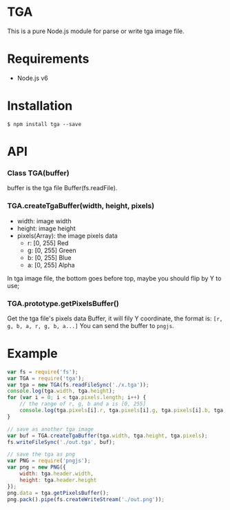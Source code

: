 TGA
========
This is a pure Node.js module for parse or write tga image file.

Requirements
========
* Node.js v6

Installation
========
```
$ npm install tga --save
```

API
========
### Class TGA(buffer)
buffer is the tga file Buffer(fs.readFile).

### TGA.createTgaBuffer(width, height, pixels)
* width: image width
* height: image height
* pixels(Array): the image pixels data
    * r: [0, 255] Red
    * g: [0, 255] Green
    * b: [0, 255] Blue
    * a: [0, 255] Alpha

In tga image file, the bottom goes before top, maybe you should flip by Y to use;

### TGA.prototype.getPixelsBuffer()
Get the tga file's pixels data Buffer, it will fily Y coordinate, the format is:
`[r, g, b, a, r, g, b, a...]`
You can send the buffer to `pngjs`.

Example
========
```js
var fs = require('fs');
var TGA = require('tga');
var tga = new TGA(fs.readFileSync('./x.tga'));
console.log(tga.width, tga.height);
for (var i = 0; i < tga.pixels.length; i++) {
    // the range of r, g, b and a is [0, 255]
    console.log(tga.pixels[i].r, tga.pixels[i].g, tga.pixels[i].b, tga.pixels[i].a);
}

// save as another tga image
var buf = TGA.createTgaBuffer(tga.width, tga.height, tga.pixels);
fs.writeFileSync('./out.tga', buf);

// save the tga as png
var PNG = require('pngjs');
var png = new PNG({
    width: tga.header.width,
    height: tga.header.height
});
png.data = tga.getPixelsBuffer();
png.pack().pipe(fs.createWriteStream('./out.png'));

```